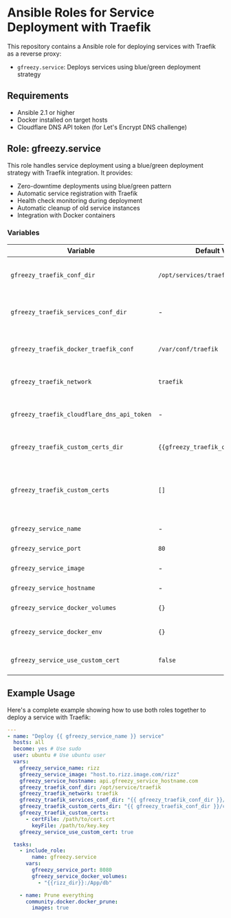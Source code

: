 # Ansible Roles for Service Deployment with Traefik

This repository contains a Ansible role for deploying services with Traefik as a reverse proxy:
- `gfreezy.service`: Deploys services using blue/green deployment strategy

## Requirements

- Ansible 2.1 or higher
- Docker installed on target hosts
- Cloudflare DNS API token (for Let's Encrypt DNS challenge)

## Role: gfreezy.service
This role handles service deployment using a blue/green deployment strategy with Traefik integration. It provides:

- Zero-downtime deployments using blue/green pattern
- Automatic service registration with Traefik
- Health check monitoring during deployment
- Automatic cleanup of old service instances
- Integration with Docker containers

### Variables

| Variable | Default Value | Description |
|----------|--------------|-------------|
| `gfreezy_traefik_conf_dir` | `/opt/services/traefik` | Base configuration directory for Traefik |
| `gfreezy_traefik_services_conf_dir` | - | Directory for service-specific Traefik configurations |
| `gfreezy_traefik_docker_traefik_conf` | `/var/conf/traefik` | Directory for Docker-specific Traefik configurations |
| `gfreezy_traefik_network` | `traefik` | Name of the Docker network Traefik will use |
| `gfreezy_traefik_cloudflare_dns_api_token` | - | Cloudflare DNS API token for Let's Encrypt DNS challenge |
| `gfreezy_traefik_custom_certs_dir` | `{{gfreezy_traefik_conf_dir}}/certs` | Directory for custom SSL certificates |
| `gfreezy_traefik_custom_certs` | `[]` | List of custom certificates (example: `- certFile: /path/to/cert.crt keyFile: /path/to/key.key`) |
| `gfreezy_service_name` | - | Name of the service to deploy |
| `gfreezy_service_port` | `80` | Port the service listens on |
| `gfreezy_service_image` | - | Docker image for the service |
| `gfreezy_service_hostname` | - | Hostname for the service |
| `gfreezy_service_docker_volumes` | `{}` | Docker volumes to mount |
| `gfreezy_service_docker_env` | `{}` | Environment variables for the container |
| `gfreezy_service_use_custom_cert` | `false` | Whether to use custom certificates |

## Example Usage

Here's a complete example showing how to use both roles together to deploy a service with Traefik:

```yaml
---
- name: "Deploy {{ gfreezy_service_name }} service"
  hosts: all
  become: yes # Use sudo
  user: ubuntu # Use ubuntu user
  vars:
    gfreezy_service_name: rizz
    gfreezy_service_image: "host.to.rizz.image.com/rizz"
    gfreezy_service_hostname: api.gfreezy_service_hostname.com
    gfreezy_traefik_conf_dir: /opt/service/traefik
    gfreezy_traefik_network: traefik
    gfreezy_traefik_services_conf_dir: "{{ gfreezy_traefik_conf_dir }}/services_conf"
    gfreezy_traefik_custom_certs_dir: "{{ gfreezy_traefik_conf_dir }}/certs"
    gfreezy_traefik_custom_certs:
      - certFile: /path/to/cert.crt
        keyFile: /path/to/key.key
    gfreezy_service_use_custom_cert: true

  tasks:
    - include_role:
        name: gfreezy.service
      vars:
        gfreezy_service_port: 8080
        gfreezy_service_docker_volumes:
          - "{{rizz_dir}}:/App/db"

    - name: Prune everything
      community.docker.docker_prune:
        images: true

```

